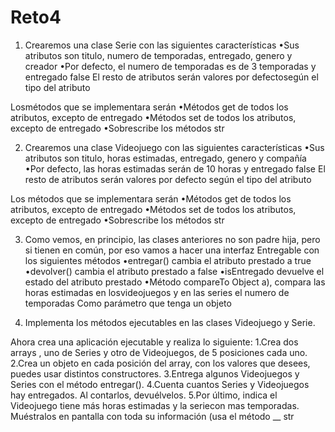 # Reto4

1. Crearemos una clase Serie con las siguientes características
•Sus atributos son titulo, numero de temporadas, entregado, genero y creador
•Por defecto, el numero de temporadas es de 3 temporadas y entregado false El resto de atributos serán valores por defectosegún el tipo del atributo

Losmétodos que se implementara serán
•Métodos get de todos los atributos, excepto de entregado
•Métodos set de todos los atributos, excepto de entregado
•Sobrescribe los métodos str

2. Crearemos una clase Videojuego con las siguientes características
•Sus atributos son titulo, horas estimadas, entregado, genero y compañía
•Por defecto, las horas estimadas serán de 10 horas y entregado false El resto de atributos serán valores por defecto según el tipo del atributo

Los métodos que se implementara serán
•Métodos get de todos los atributos, excepto de entregado
•Métodos set de todos los atributos, excepto de entregado
•Sobrescribe los métodos str

3. Como vemos, en principio, las clases anteriores no son padre hija, pero si tienen en común, por eso vamos a hacer una interfaz Entregable con los siguientes métodos
•entregar() cambia el atributo prestado a true
•devolver() cambia el atributo prestado a false
•isEntregado devuelve el estado del atributo prestado
•Método compareTo Object a), compara las horas estimadas en losvideojuegos y en las series el numero de temporadas Como parámetro que tenga un objeto

4. Implementa los métodos ejecutables en las clases Videojuego y Serie.

Ahora crea una aplicación ejecutable y realiza lo siguiente:
1.Crea dos arrays , uno de Series y otro de Videojuegos, de 5 posiciones cada uno.
2.Crea un objeto en cada posición del array, con los valores que desees, puedes usar distintos constructores.
3.Entrega algunos Videojuegos y Series con el método entregar().
4.Cuenta cuantos Series y Videojuegos hay entregados. Al contarlos, devuélvelos.
5.Por último, indica el Videojuego tiene más horas estimadas y la seriecon mas temporadas. Muéstralos en pantalla con toda su información (usa el método __ str
